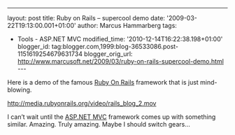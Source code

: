 ---
layout: post
title: Ruby on Rails – supercool demo
date: '2009-03-22T19:13:00.001+01:00'
author: Marcus Hammarberg
tags:
  - Tools - ASP.NET MVC
modified_time: '2010-12-14T16:22:38.198+01:00'
blogger_id: tag:blogger.com,1999:blog-36533086.post-1151619254679631734
blogger_orig_url: http://www.marcusoft.net/2009/03/ruby-on-rails-supercool-demo.html ---

Here is a demo of the famous
<a href="http://rubyonrails.org/" target="_blank">Ruby On Rails</a>
framework that is just mind-blowing.

<http://media.rubyonrails.org/video/rails_blog_2.mov>

I can’t wait until the
<a href="http://www.asp.net/mvc/" target="_blank">ASP.NET MVC</a>
framework comes up with something similar. Amazing. Truly amazing. Maybe
I should switch gears…
